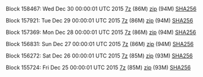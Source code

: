 Block 158467: Wed Dec 30 00:00:01 UTC 2015 [7z](https://transfer.sh/ponD0/bootstrap.dat.20151230.7z) (86M) [zip](https://transfer.sh/V8Epx/bootstrap.dat.20151230.zip) (94M) [SHA256](https://transfer.sh/g19vq/sha256.txt)

Block 157921: Tue Dec 29 00:00:01 UTC 2015 [7z](https://transfer.sh/rrxmz/bootstrap.dat.20151229.7z) (86M) [zip](https://transfer.sh/16kHOU/bootstrap.dat.20151229.zip) (94M) [SHA256](https://transfer.sh/8usGb/sha256.txt)

Block 157369: Mon Dec 28 00:00:01 UTC 2015 [7z](https://transfer.sh/16sgJf/bootstrap.dat.20151228.7z) (86M) [zip](https://transfer.sh/jSRN0/bootstrap.dat.20151228.zip) (94M) [SHA256](https://transfer.sh/1fiFcb/sha256.txt)

Block 156831: Sun Dec 27 00:00:01 UTC 2015 [7z](https://transfer.sh/Pb1Fp/bootstrap.dat.20151227.7z) (86M) [zip](https://transfer.sh/15hDb5/bootstrap.dat.20151227.zip) (94M) [SHA256](https://transfer.sh/cnnZX/sha256.txt)

Block 156272: Sat Dec 26 00:00:01 UTC 2015 [7z](https://transfer.sh/1dyCB4/bootstrap.dat.20151226.7z) (85M) [zip](https://transfer.sh/wr7Gg/bootstrap.dat.20151226.zip) (93M) [SHA256](https://transfer.sh/1g6a8c/sha256.txt)

Block 155724: Fri Dec 25 00:00:01 UTC 2015 [7z](https://transfer.sh/GeygM/bootstrap.dat.20151225.7z) (85M) [zip](https://transfer.sh/Do5Ez/bootstrap.dat.20151225.zip) (93M) [SHA256](https://transfer.sh/19xh2y/sha256.txt)
